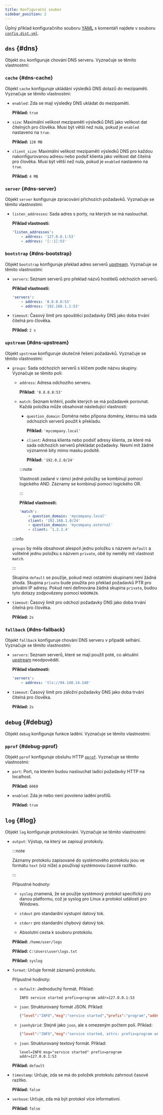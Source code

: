 ```yaml
---
title: Konfigurační soubor
sidebar_position: 2
---
```


<!-- markdownlint-configure-file {"ul-indent":{"indent":4,"start_indent":2,"start_indented":true}} -->

Úplný příklad konfiguračního souboru [YAML][yaml] s komentáři najdete v souboru [`config.dist.yml`][dist].

<!--
    TODO(a.garipov): Find ways to add IDs to individual list items.
-->

[dist]: https://github.com/AdguardTeam/AdGuardDNSClient/blob/master/config.dist.yaml
[yaml]: https://yaml.org/

## `dns` {#dns}

Objekt `dns` konfiguruje chování DNS serveru. Vyznačuje se těmito vlastnostmi:

### `cache` {#dns-cache}

Objekt `cache` konfiguruje ukládání výsledků DNS dotazů do mezipaměti. Vyznačuje se těmito vlastnostmi:

- `enabled`: Zda se mají výsledky DNS ukládat do mezipaměti.

  **Příklad:** `true`

- `size`: Maximální velikost mezipaměti výsledků DNS jako velikost dat čitelných pro člověka. Musí být větší než nula, pokud je `enabled` nastaveno na `true`.

  **Příklad:** `128 MB`

- `client_size`: Maximální velikost mezipaměti výsledků DNS pro každou nakonfigurovanou adresu nebo podsíť klienta jako velikost dat čitelná pro člověka. Musí být větší než nula, pokud je `enabled` nastaveno na `true`.

  **Příklad:** `4 MB`

### `server` {#dns-server}

Objekt `server` konfiguruje zpracování příchozích požadavků. Vyznačuje se těmito vlastnostmi:

- `listen_addresses`: Sada adres s porty, na kterých se má naslouchat.

  **Příklad vlastnosti:**

  ```yaml
  'listen_addresses':
      - address: '127.0.0.1:53'
      - address: '[::1]:53'
  ```

### `bootstrap` {#dns-bootstrap}

Objekt `bootstrap` konfiguruje překlad adres serverů [upstream](#dns-upstream). Vyznačuje se těmito vlastnostmi:

- `servers`: Seznam serverů pro překlad názvů hostitelů odchozích serverů.

  **Příklad vlastnosti:**

  ```yaml
  'servers':
      - address: '8.8.8.8:53'
      - address: '192.168.1.1:53'
  ```

- `timeout`: Časový limit pro spouštěcí požadavky DNS jako doba trvání čitelná pro člověka.

  **Příklad:** `2 s`

### `upstream` {#dns-upstream}

Objekt `upstream` konfiguruje skutečné řešení požadavků. Vyznačuje se těmito vlastnostmi:

- `groups`: Sada odchozích serverů s klíčem podle názvu skupiny. Vyznačuje se těmito poli:

  - `address`: Adresa odchozího serveru.

    **Příklad:** `'8.8.8.8:53'`

  - `match`: Seznam kritérií, podle kterých se má požadavek porovnat. Každá položka může obsahovat následující vlastnosti:

    - `question_domain`: Doména nebo přípona domény, kterou má sada odchozích serverů použít k překladu.

      **Příklad:** `'mycompany.local'`

    - `client`: Adresa klienta nebo podsíť adresy klienta, ze které má sada odchozích serverů překládat požadavky. Nesmí mít žádné významné bity mimo masku podsítě.

      **Příklad:** `'192.0.2.0/24'`

    :::note

    Vlastnosti zadané v rámci jedné položky se kombinují pomocí logického AND. Záznamy se kombinují pomocí logického OR.

    :::

    **Příklad vlastnosti:**

    ```yaml
    'match':
        - question_domain: 'mycompany.local'
        client: '192.168.1.0/24'
        - question_domain: 'mycompany.external'
        - client: '1.2.3.4'
    ```

  :::info

  `groups` by měla obsahovat alespoň jednu položku s názvem `default` a volitelně jednu položku s názvem `private`, obě by neměly mít vlastnost `match`.

  :::

  Skupina `default` se použije, pokud mezi ostatními skupinami není žádná shoda. Skupina `private` bude použita pro překlad požadavků PTR pro privátní IP adresy. Pokud není definována žádná skupina `private`, budou tyto dotazy zodpovězeny pomocí `NXDOMAIN`.

- `timeout`: Časový limit pro odchozí požadavky DNS jako doba trvání čitelná pro člověka.

  **Příklad:** `2s`

### `fallback` {#dns-fallback}

Objekt `fallback` konfiguruje chování DNS serveru v případě selhání. Vyznačuje se těmito vlastnostmi:

- `servers`: Seznam serverů, které se mají použít poté, co aktuální [upstream](#dns-upstream) neodpověděl.

  **Příklad vlastnosti:**

  ```yaml
  'servers':
      - address: 'tls://94.140.14.140'
  ```

- `timeout`: Časový limit pro záložní požadavky DNS jako doba trvání čitelná pro člověka.

  **Příklad:** `2s`

## `debug` {#debug}

Objekt `debug` konfiguruje funkce ladění. Vyznačuje se těmito vlastnostmi:

### `pprof` {#debug-pprof}

Objekt `pprof` konfiguruje obsluhu HTTP [`pprof`][pkg-pprof]. Vyznačuje se těmito vlastnostmi:

- `port`: Port, na kterém budou naslouchat ladicí požadavky HTTP na localhost.

  **Příklad:** `6060`

- `enabled`: Zda je nebo není povoleno ladění profilů.

  **Příklad:** `true`

[pkg-pprof]: https://golang.org/pkg/net/http/pprof

## `log` {#log}

Objekt `log` konfiguruje protokolování. Vyznačuje se těmito vlastnostmi:

- `output`: Výstup, na který se zapisují protokoly.

  :::note

  Záznamy protokolu zapisované do systémového protokolu jsou ve formátu `text` (viz níže) a používají systémovou časové razítko.

  :::

  Přípustné hodnoty:

  - `syslog` znamená, že se použije systémový protokol specifický pro danou platformu, což je syslog pro Linux a protokol událostí pro Windows.

  - `stdout` pro standardní výstupní datový tok.

  - `stderr` pro standardní chybový datový tok.

  - Absolutní cesta k souboru protokolu.

  **Příklad:** `/home/user/logs`

  **Příklad:** `C:\Users\user\logs.txt`

  **Příklad:** `syslog`

- `format`: Určuje formát záznamů protokolu.

  Přípustné hodnoty:

  - `default`: Jednoduchý formát. Příklad:

    ```none
    INFO service started prefix=program addr=127.0.0.1:53
    ```

  - `json`: Strukturovaný formát JSON. Příklad:

    ```json
    {"level":"INFO","msg":"service started","prefix":"program","addr":"127.0.0.1:53"}
    ```

  - `jsonhybrid`: Stejně jako `json`, ale s omezeným počtem polí. Příklad:

    ```json
    {"level":"INFO","msg":"service started, attrs: prefix=program addr=127.0.0.1:53"}
    ```

  - `json`: Strukturovaný textový formát. Příklad:

    ```none
    level=INFO msg="service started" prefix=program addr=127.0.0.1:53
    ```

  **Příklad:** `default`

- `timestamp`: Určuje, zda se má do položek protokolu zahrnout časové razítko.

  **Příklad:** `false`

- `verbose`: Určuje, zda má být protokol více informativní.

  **Příklad:** `false`
